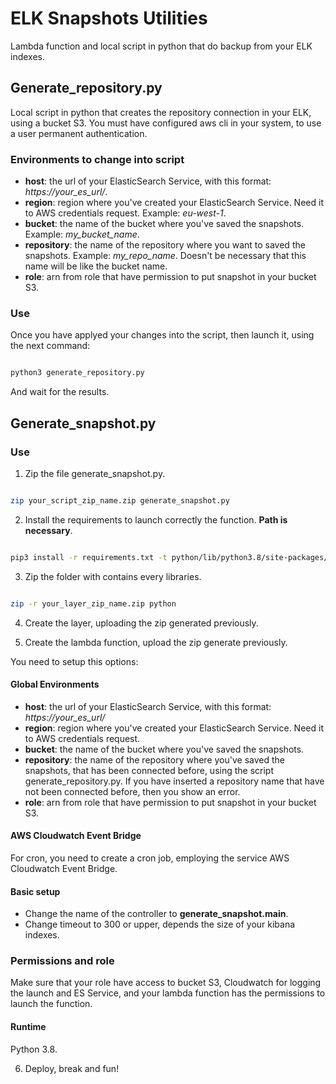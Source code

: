 # ELK Snapshots Utilities
Lambda function and local script in python that do backup from your ELK indexes.

## Generate_repository.py
Local script in python that creates the repository connection in your ELK, using a bucket S3.
You must have configured aws cli in your system, to use a user permanent authentication.

### Environments to change into script

- **host**: the url of your ElasticSearch Service, with this format: *https://your_es_url/*.
- **region**: region where you've created your ElasticSearch Service. Need it to AWS credentials request. Example: *eu-west-1*.
- **bucket**: the name of the bucket where you've saved the snapshots. Example: *my_bucket_name*.
- **repository**: the name of the repository where you want to saved the snapshots. Example: *my_repo_name*. Doesn't be necessary that this name will be like the bucket name.
- **role**: arn from role that have permission to put snapshot in your bucket S3.

### Use

Once you have applyed your changes into the script, then launch it, using the next command:

```bash

python3 generate_repository.py

```

And wait for the results.

## Generate_snapshot.py
### Use

1. Zip the file generate_snapshot.py.

```bash

zip your_script_zip_name.zip generate_snapshot.py

```
2. Install the requirements to launch correctly the function. **Path is necessary**.

```bash

pip3 install -r requirements.txt -t python/lib/python3.8/site-packages/

```
3. Zip the folder with contains every libraries.

```bash

zip -r your_layer_zip_name.zip python

```

4. Create the layer, uploading the zip generated previously.

5. Create the lambda function, upload the zip generate previously.

You need to setup this options:

#### Global Environments

- **host**: the url of your ElasticSearch Service, with this format: *https://your_es_url/*
- **region**: region where you've created your ElasticSearch Service. Need it to AWS credentials request.
- **bucket**: the name of the bucket where you've saved the snapshots.
- **repository**: the name of the repository where you've saved the snapshots, that has been connected before, using the script generate_repository.py. If you have inserted a repository name that have not been connected before, then you show an error. 
- **role**: arn from role that have permission to put snapshot in your bucket S3.

#### AWS Cloudwatch Event Bridge

For cron, you need to create a cron job, employing the service AWS Cloudwatch Event Bridge.

#### Basic setup

- Change the name of the controller to **generate_snapshot.main**.
- Change timeout to 300 or upper, depends the size of your kibana indexes.

### Permissions and role

Make sure that your role have access to bucket S3, Cloudwatch for logging the launch and ES Service, and your lambda function has the permissions to launch the function.

#### Runtime

Python 3.8.

6. Deploy, break and fun!

